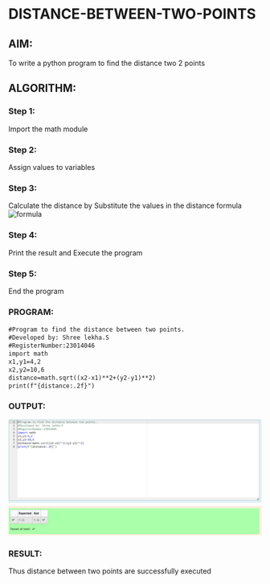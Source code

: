 # DISTANCE-BETWEEN-TWO-POINTS

## AIM:
To write a python program to find the distance two 2 points
## ALGORITHM:
### Step 1: 
Import the math module
### Step 2: 
Assign values to variables
### Step 3: 
Calculate the distance by Substitute the values in the distance formula  ![formula](/formula.JPG)
### Step 4: 
Print the result and Execute the program
### Step 5: 
End the program
### PROGRAM:
```
#Program to find the distance between two points.
#Developed by: Shree lekha.S
#RegisterNumber:23014046
import math
x1,y1=4,2
x2,y2=10,6
distance=math.sqrt((x2-x1)**2+(y2-y1)**2)
print(f"{distance:.2f}")

```


### OUTPUT:
![output](/distanceoutput.png)
### RESULT:
Thus distance between two points are successfully executed
